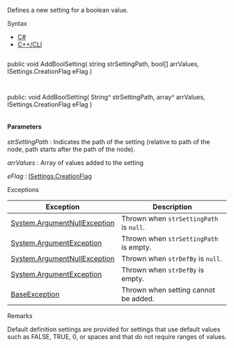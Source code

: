 Defines a new setting for a boolean value.

Syntax

* [C#](#i-syntax-CS)
* [C++/CLI](#i-syntax-CPP2005)

```
```
public void AddBoolSetting( 
   string strSettingPath,
   bool[] arrValues,
   ISettings.CreationFlag eFlag
)
```
```

```
```
public:
void AddBoolSetting( 
   String^ strSettingPath,
   array<bool>^ arrValues,
   ISettings.CreationFlag eFlag
)
```
```

#### Parameters

*strSettingPath*
:   Indicates the path of the setting (relative to path of the node, path starts after the path of the node).

*arrValues*
:   Array of values added to the setting

*eFlag*
:   [ISettings.CreationFlag](Eplan.EplApi.Baseu~Eplan.EplApi.Base.ISettings+CreationFlag.html)

Exceptions

| Exception | Description |
| --- | --- |
| [System.ArgumentNullException](#) | Thrown when `strSettingPath` is `null`. |
| [System.ArgumentException](#) | Thrown when `strSettingPath` is empty. |
| [System.ArgumentNullException](#) | Thrown when `strDefBy` is `null`. |
| [System.ArgumentException](#) | Thrown when `strDefBy` is empty. |
| [BaseException](Eplan.EplApi.Baseu~Eplan.EplApi.Base.BaseException.html) | Thrown when setting cannot be added. |

Remarks

Default definition settings are provided for settings that use default values such as FALSE, TRUE, 0, or spaces and that do not require ranges of values.


